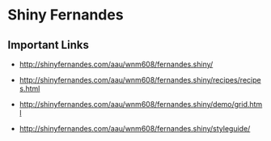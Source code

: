 # Shiny Fernandes

## Important Links

- http://shinyfernandes.com/aau/wnm608/fernandes.shiny/

- http://shinyfernandes.com/aau/wnm608/fernandes.shiny/recipes/recipes.html

- http://shinyfernandes.com/aau/wnm608/fernandes.shiny/demo/grid.html

- http://shinyfernandes.com/aau/wnm608/fernandes.shiny/styleguide/